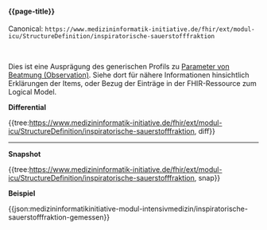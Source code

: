 #### {{page-title}}

Canonical: 
```https://www.medizininformatik-initiative.de/fhir/ext/modul-icu/StructureDefinition/inspiratorische-sauerstofffraktion```

<br> 

Dies ist eine Ausprägung des generischen Profils zu [Parameter von Beatmung (Observation)](https://www.medizininformatik-initiative.de/fhir/ext/modul-icu/StructureDefinition/parameter-von-beatmung). Siehe dort für nähere Informationen hinsichtlich Erklärungen der Items, oder Bezug der Einträge in der FHIR-Ressource zum Logical Model. 


**Differential**

{{tree:https://www.medizininformatik-initiative.de/fhir/ext/modul-icu/StructureDefinition/inspiratorische-sauerstofffraktion, diff}}

---

**Snapshot**

{{tree:https://www.medizininformatik-initiative.de/fhir/ext/modul-icu/StructureDefinition/inspiratorische-sauerstofffraktion, snap}}

**Beispiel**

{{json:medizininformatikinitiative-modul-intensivmedizin/inspiratorische-sauerstofffraktion-gemessen}}